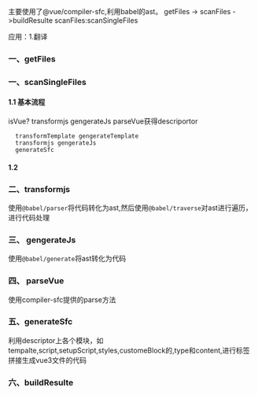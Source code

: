 主要使用了@vue/compiler-sfc,利用babel的ast。
getFiles       -> scanFiles              ->buildResulte
scanFiles:scanSingleFiles

应用：1.翻译   
### 一、getFiles       


### 一、scanSingleFiles          
#### 1.1 基本流程
 isVue?
   transformjs gengerateJs 
 parseVue获得descriportor     
    
      transformTemplate gengerateTemplate
      transformjs gengerateJs
      generateSfc
#### 1.2 

### 二、transformjs
使用`@babel/parser`将代码转化为ast,然后使用`@babel/traverse`对ast进行遍历，进行代码处理

### 三、 gengerateJs
使用`@babel/generate`将ast转化为代码
### 四、 parseVue 
使用compiler-sfc提供的parse方法
### 五、generateSfc
利用descriptor上各个模块，如tempalte,script,setupScript,styles,customeBlock的,type和content,进行标签拼接生成vue3文件的代码

### 六、buildResulte
             
               